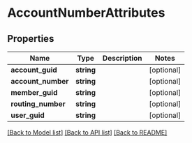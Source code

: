 # AccountNumberAttributes

## Properties
Name | Type | Description | Notes
------------ | ------------- | ------------- | -------------
**account_guid** | **string** |  | [optional] 
**account_number** | **string** |  | [optional] 
**member_guid** | **string** |  | [optional] 
**routing_number** | **string** |  | [optional] 
**user_guid** | **string** |  | [optional] 

[[Back to Model list]](../README.md#documentation-for-models) [[Back to API list]](../README.md#documentation-for-api-endpoints) [[Back to README]](../README.md)



